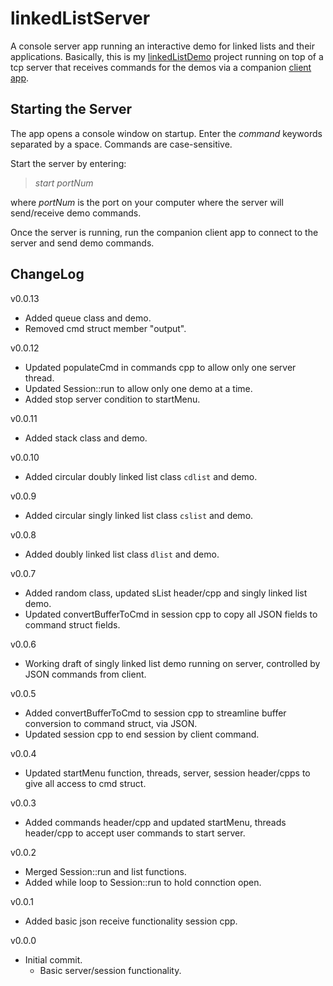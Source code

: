 # linkedListServer

A console server app running an interactive demo for linked lists and their applications. Basically, this is my [linkedListDemo](https://github.com/JohnWSweeney/linkedListDemo) project running on top of a tcp server that receives commands for the demos via a companion [client app](https://github.com/JohnWSweeney/linkedListClient). 

## Starting the Server
The app opens a console window on startup. Enter the *command* keywords separated by a space. Commands are case-sensitive. 

Start the server by entering:
>*start portNum*

where *portNum* is the port on your computer where the server will send/receive demo commands.

Once the server is running, run the companion client app to connect to the server and send demo commands. 

## ChangeLog
v0.0.13
- Added queue class and demo.
- Removed cmd struct member "output".

v0.0.12
- Updated populateCmd in commands cpp to allow only one server thread.
- Updated Session::run to allow only one demo at a time.
- Added stop server condition to startMenu.

v0.0.11
- Added stack class and demo.

v0.0.10
- Added circular doubly linked list class `cdlist` and demo.

v0.0.9
- Added circular singly linked list class `cslist` and demo.

v0.0.8
- Added doubly linked list class `dlist` and demo.

v0.0.7
- Added random class, updated sList header/cpp and singly linked list demo.
- Updated convertBufferToCmd in session cpp to copy all JSON fields to command struct fields.

v0.0.6
- Working draft of singly linked list demo running on server, controlled by JSON commands from client.

v0.0.5
- Added convertBufferToCmd to session cpp to streamline buffer conversion to command struct, via JSON.
- Updated session cpp to end session by client command. 

v0.0.4
- Updated startMenu function, threads, server, session header/cpps to give all access to cmd struct.

v0.0.3
- Added commands header/cpp and updated startMenu, threads header/cpp to accept user commands to start server.

v0.0.2
- Merged Session::run and list functions.
- Added while loop to Session::run to hold connction open.

v0.0.1
- Added basic json receive functionality session cpp.

v0.0.0
- Initial commit.
	- Basic server/session functionality.